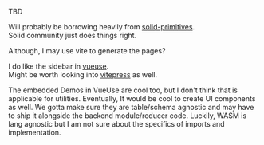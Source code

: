 TBD

Will probably be borrowing heavily from [solid-primitives](https://github.com/solidjs-community/solid-primitives/tree/main/site).<br/>
Solid community just does things right.

Although, I may use vite to generate the pages?

I do like the sidebar in [vueuse](https://vueuse.org/shared/createGlobalState/).<br/>
Might be worth looking into [vitepress](https://github.com/vuejs/vitepress)
as well.

The embedded Demos in VueUse are cool too, but I don't think that is applicable for utilities. Eventually, It would be cool to create UI components as well. We gotta make sure they are table/schema agnostic and may have to ship it alongside the backend module/reducer code. Luckily, WASM is lang agnostic but I am not sure about the specifics of imports and implementation.